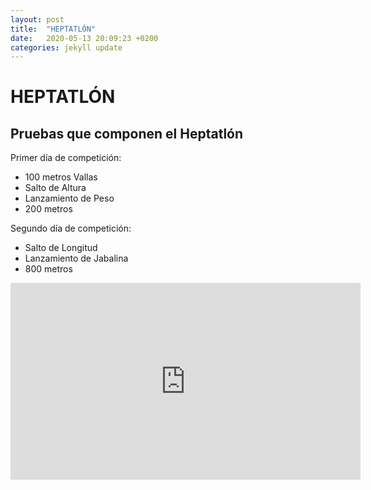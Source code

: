 ```yaml
---
layout: post
title:  "HEPTATLÓN"
date:   2020-05-13 20:09:23 +0200
categories: jekyll update
---
```


# HEPTATLÓN

## Pruebas que componen el Heptatlón

Primer día de competición:
* 100 metros Vallas
* Salto de Altura
* Lanzamiento de Peso
* 200 metros

Segundo día de competición:
* Salto de Longitud
* Lanzamiento de Jabalina
* 800 metros

<iframe width="560" height="315" src="https://www.youtube.com/embed/G-rEnjNWnMg" frameborder="0" allow="accelerometer; autoplay; encrypted-media; gyroscope; picture-in-picture" allowfullscreen></iframe>
